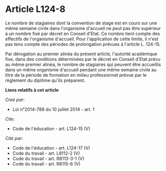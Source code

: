 # Article L124-8

Le nombre de stagiaires dont la convention de stage est en cours sur une même semaine civile dans l'organisme d'accueil ne
peut pas être supérieur à un nombre fixé par décret en Conseil d'Etat. Ce nombre tient compte des effectifs de l'organisme
d'accueil. Pour l'application de cette limite, il n'est pas tenu compte des périodes de prolongation prévues à l'article L.
124-15. 

Par dérogation au premier alinéa du présent article, l'autorité académique fixe, dans des conditions déterminées par le
décret en Conseil d'Etat prévu au même premier alinéa, le nombre de stagiaires qui peuvent être accueillis dans un même
organisme d'accueil pendant une même semaine civile au titre de la période de formation en milieu professionnel prévue par le
règlement du diplôme qu'ils préparent.

**Liens relatifs à cet article**

_Créé par_:

  - Loi n°2014-788 du 10 juillet 2014 - art. 1

_Cite_:

  - Code de l'éducation - art. L124-15 (V)

_Cité par_:

  - Code de l'éducation - art. L124-17 (V)
  - Code du travail - art. L8112-2 (V)
  - Code du travail - art. R8113-3-1 (V)
  - Code du travail - art. R8115-6 (V)
